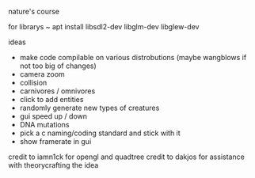 nature's course

for librarys ~
apt install libsdl2-dev libglm-dev libglew-dev

ideas
- make code compilable on various distrobutions (maybe wangblows if not too big of changes)
- camera zoom
- collision
- carnivores / omnivores
- click to add entities
- randomly generate new types of creatures
- gui speed up / down
- DNA mutations 
- pick a c naming/coding standard and stick with it
- show framerate in gui

credit to iamn1ck for opengl and quadtree
credit to dakjos for assistance with theorycrafting the idea
